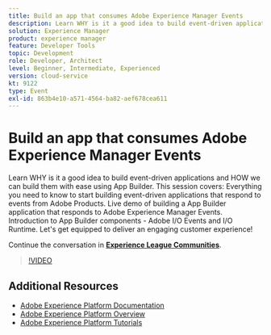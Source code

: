 ```yaml
---
title: Build an app that consumes Adobe Experience Manager Events
description: Learn WHY is it a good idea to build event-driven applications and HOW we can build them with ease using App Builder. This session covers - Everything you need to know to start building event-driven applications that respond to events from Adobe Products. Live demo of building a App Builder application that responds to Adobe Experience Manager Events. Introduction to App Builder components - Adobe I/O Events and I/O Runtime. Let's get equipped to deliver an engaging customer experience!
solution: Experience Manager
product: experience manager
feature: Developer Tools
topic: Development
role: Developer, Architect
level: Beginner, Intermediate, Experienced
version: cloud-service
kt: 9122
type: Event
exl-id: 863b4e10-a571-4564-ba82-aef678cea611
---
```

# Build an app that consumes Adobe Experience Manager Events

Learn WHY is it a good idea to build event-driven applications and HOW we can build them with ease using App Builder. This session covers: Everything you need to know to start building event-driven applications that respond to events from Adobe Products. Live demo of building a App Builder application that responds to Adobe Experience Manager Events. Introduction to App Builder components - Adobe I/O Events and I/O Runtime. Let's get equipped to deliver an engaging customer experience!

Continue the conversation in **[Experience League Communities](https://adobe.ly/3ipjs8p)**.

>[!VIDEO](https://video.tv.adobe.com/v/337566/?quality=12&learn=on&hidetitle=true)

## Additional Resources

- [Adobe Experience Platform Documentation](https://experienceleague.adobe.com/docs/experience-platform.html)
- [Adobe Experience Platform Overview](https://experienceleague.adobe.com/docs/experience-platform/landing/home.html)
- [Adobe Experience Platform Tutorials](https://experienceleague.adobe.com/docs/platform-learn/tutorials/overview.html?lang=en)